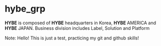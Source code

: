 # hybe_grp
**HYBE** is composed of **HYBE** headquarters in Korea, **HYBE** AMERICA and **HYBE** JAPAN. Business division includes Label, Solution and Platform 


Note: Hello! This is just a test, practicing my git and github skills!